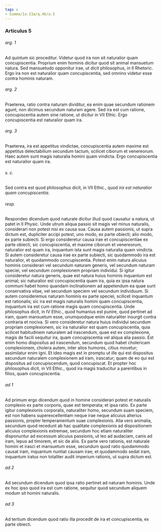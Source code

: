 ```yaml
---
tags : 
- Summa/Ia-IIæ/q.46/a.5
---
```


### Articulus 5

###### arg. 1
Ad quintum sic proceditur. Videtur quod ira non sit naturalior quam concupiscentia. Proprium enim hominis dicitur quod sit animal mansuetum natura. Sed mansuetudo opponitur irae, ut dicit philosophus, in II Rhetoric. Ergo ira non est naturalior quam concupiscentia, sed omnino videtur esse contra hominis naturam.

###### arg. 2
Praeterea, ratio contra naturam dividitur, ea enim quae secundum rationem agunt, non dicimus secundum naturam agere. Sed ira est cum ratione, concupiscentia autem sine ratione, ut dicitur in VII Ethic. Ergo concupiscentia est naturalior quam ira.

###### arg. 3
Praeterea, ira est appetitus vindictae, concupiscentia autem maxime est appetitus delectabilium secundum tactum, scilicet ciborum et venereorum. Haec autem sunt magis naturalia homini quam vindicta. Ergo concupiscentia est naturalior quam ira.

###### s. c.
Sed contra est quod philosophus dicit, in VII Ethic., quod *ira est naturalior quam concupiscentia*.

###### resp.
Respondeo dicendum quod naturale dicitur illud quod causatur a natura, ut patet in II Physic. Unde utrum aliqua passio sit magis vel minus naturalis, considerari non potest nisi ex causa sua. Causa autem passionis, ut supra dictum est, dupliciter accipi potest, uno modo, ex parte obiecti; alio modo, ex parte subiecti. Si ergo consideretur causa irae et concupiscentiae ex parte obiecti, sic concupiscentia, et maxime ciborum et venereorum, naturalior est quam ira, inquantum ista sunt magis naturalia quam vindicta. Si autem consideretur causa irae ex parte subiecti, sic quodammodo ira est naturalior, et quodammodo concupiscentia. Potest enim natura alicuius hominis considerari vel secundum naturam generis, vel secundum naturam speciei, vel secundum complexionem propriam individui. Si igitur consideretur natura generis, quae est natura huius hominis inquantum est animal; sic naturalior est concupiscentia quam ira, quia ex ipsa natura communi habet homo quandam inclinationem ad appetendum ea quae sunt conservativa vitae, vel secundum speciem vel secundum individuum. Si autem consideremus naturam hominis ex parte speciei, scilicet inquantum est rationalis; sic ira est magis naturalis homini quam concupiscentia, inquantum ira est cum ratione magis quam concupiscentia. Unde philosophus dicit, in IV Ethic., quod humanius est punire, quod pertinet ad iram, quam mansuetum esse, unumquodque enim naturaliter insurgit contra contraria et nociva. Si vero consideretur natura huius individui secundum propriam complexionem, sic ira naturalior est quam concupiscentia, quia scilicet habitudinem naturalem ad irascendum, quae est ex complexione, magis de facili sequitur ira, quam concupiscentia vel aliqua alia passio. Est enim homo dispositus ad irascendum, secundum quod habet cholericam complexionem, cholera autem, inter alios humores, citius movetur; assimilatur enim igni. Et ideo magis est in promptu ut ille qui est dispositus secundum naturalem complexionem ad iram, irascatur; quam de eo qui est dispositus ad concupiscendum, quod concupiscat. Et propter hoc philosophus dicit, in VII Ethic., quod ira magis traducitur a parentibus in filios, quam concupiscentia.

###### ad 1
Ad primum ergo dicendum quod in homine considerari potest et naturalis complexio ex parte corporis, quae est temperata; et ipsa ratio. Ex parte igitur complexionis corporalis, naturaliter homo, secundum suam speciem, est non habens superexcellentiam neque irae neque alicuius alterius passionis, propter temperamentum suae complexionis. Alia vero animalia, secundum quod recedunt ab hac qualitate complexionis ad dispositionem alicuius complexionis extremae, secundum hoc etiam naturaliter disponuntur ad excessum alicuius passionis, ut leo ad audaciam, canis ad iram, lepus ad timorem, et sic de aliis. Ex parte vero rationis, est naturale homini et irasci et mansuetum esse, secundum quod ratio quodammodo causat iram, inquantum nuntiat causam irae; et quodammodo sedat iram, inquantum iratus non totaliter audit imperium rationis, ut supra dictum est.

###### ad 2
Ad secundum dicendum quod ipsa ratio pertinet ad naturam hominis. Unde ex hoc ipso quod ira est cum ratione, sequitur quod secundum aliquem modum sit homini naturalis.

###### ad 3
Ad tertium dicendum quod ratio illa procedit de ira et concupiscentia, ex parte obiecti.

